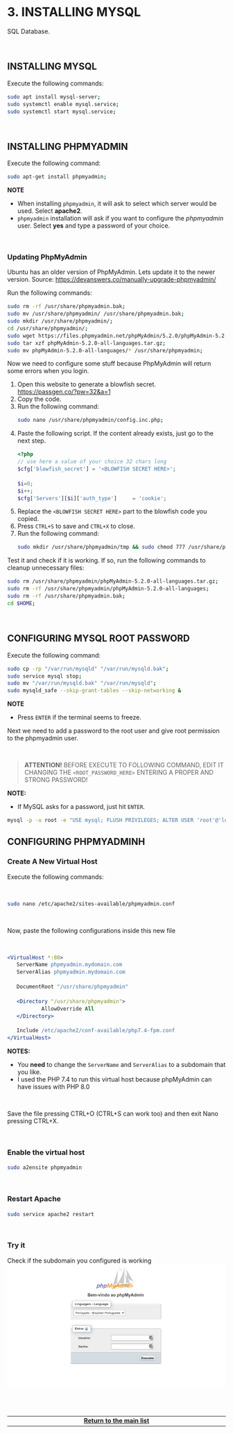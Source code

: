 # 3. INSTALLING MYSQL
SQL Database.

<br>

## INSTALLING MYSQL
Execute the following commands:

```bash
sudo apt install mysql-server;
sudo systemctl enable mysql.service;
sudo systemctl start mysql.service;
```

<br>

## INSTALLING PHPMYADMIN
Execute the following command:

```bash
sudo apt-get install phpmyadmin;
```

**NOTE**
- When installing `phpmyadmin`, it will ask to select which server would be used. Select **apache2**.
- `phpmyadmin` installation will ask if you want to configure the *phpmyadmin* user. Select **yes** and type a password of your choice.

<br>

### Updating PhpMyAdmin

Ubuntu has an older version of PhpMyAdmin. Lets update it to the newer version.
Source: https://devanswers.co/manually-upgrade-phpmyadmin/

Run the following commands:
```bash
sudo rm -rf /usr/share/phpmyadmin.bak;
sudo mv /usr/share/phpmyadmin/ /usr/share/phpmyadmin.bak;
sudo mkdir /usr/share/phpmyadmin/;
cd /usr/share/phpmyadmin/;
sudo wget https://files.phpmyadmin.net/phpMyAdmin/5.2.0/phpMyAdmin-5.2.0-all-languages.tar.gz;
sudo tar xzf phpMyAdmin-5.2.0-all-languages.tar.gz;
sudo mv phpMyAdmin-5.2.0-all-languages/* /usr/share/phpmyadmin;
```

Now we need to configure some stuff because PhpMyAdmin will return some errors when you login.
1. Open this website to generate a blowfish secret.\
   https://passgen.co/?pw=32&a=1
1. Copy the code.
1. Run the following command:
   ```bash
   sudo nano /usr/share/phpmyadmin/config.inc.php;
   ```
1. Paste the following script. If the content already exists, just go to the next step.
   ```php
   <?php
   // use here a value of your choice 32 chars long
   $cfg['blowfish_secret'] = '<BLOWFISH SECRET HERE>';

   $i=0;
   $i++;
   $cfg['Servers'][$i]['auth_type']     = 'cookie';
   ```
1. Replace the `<BLOWFISH SECRET HERE>` part to the blowfish code you copied.
1. Press `CTRL+S` to save and `CTRL+X` to close.
1. Run the following command:
   ```bash
   sudo mkdir /usr/share/phpmyadmin/tmp && sudo chmod 777 /usr/share/phpmyadmin/tmp
   ```

Test it and check if it is working. If so, run the following commands to cleanup unnecessary files:
```bash
sudo rm /usr/share/phpmyadmin/phpMyAdmin-5.2.0-all-languages.tar.gz;
sudo rm -rf /usr/share/phpmyadmin/phpMyAdmin-5.2.0-all-languages;
sudo rm -rf /usr/share/phpmyadmin.bak;
cd $HOME;
```

<br>

## CONFIGURING MYSQL ROOT PASSWORD
Execute the following command:

```bash
sudo cp -rp "/var/run/mysqld" "/var/run/mysqld.bak";
sudo service mysql stop;
sudo mv "/var/run/mysqld.bak" "/var/run/mysqld";
sudo mysqld_safe --skip-grant-tables --skip-networking &
```

**NOTE**
- Press `ENTER` if the terminal seems to freeze.

Next we need to add a password to the root user and give root permission to the phpmyadmin user.

<br>

> **ATTENTION!**
> BEFORE EXECUTE TO FOLLOWING COMMAND, EDIT IT CHANGING THE `<ROOT_PASSWORD_HERE>` ENTERING A PROPER AND STRONG PASSWORD!
> 

**NOTE:**
- If MySQL asks for a password, just hit `ENTER`.

```bash
mysql -p -u root -e "USE mysql; FLUSH PRIVILEGES; ALTER USER 'root'@'localhost' IDENTIFIED WITH mysql_native_password BY '<ROOT_PASSWORD_HERE>'; FLUSH PRIVILEGES; GRANT ALL PRIVILEGES ON *.* TO 'phpmyadmin'@'localhost' WITH GRANT OPTION; FLUSH PRIVILEGES;";
```

## CONFIGURING PHPMYADMINH


### Create A New Virtual Host
Execute the following commands:

<br>

```bash
sudo nano /etc/apache2/sites-available/phpmyadmin.conf
```

<br>

Now, paste the following configurations inside this new file

<br>

 ```apache
<VirtualHost *:80>
    ServerName phpmyadmin.mydomain.com
    ServerAlias phpmyadmin.mydomain.com

    DocumentRoot "/usr/share/phpmyadmin"

    <Directory "/usr/share/phpmyadmin">
            AllowOverride All
    </Directory>

    Include /etc/apache2/conf-available/php7.4-fpm.conf
</VirtualHost>
```

**NOTES:**
 - You **need** to change the `ServerName` and `ServerAlias` to a subdomain that you like.
 - I used the PHP 7.4 to run this virtual host because phpMyAdmin can have issues with PHP 8.0

<br>

Save the file pressing CTRL+O (CTRL+S can work too) and then exit Nano pressing CTRL+X.

<br>

### Enable the virtual host

```bash
sudo a2ensite phpmyadmin
```

<br>

### Restart Apache

```bash
sudo service apache2 restart
```

<br>

### Try it
Check if the subdomain you configured is working
![image](images/phpmyadmin-login.png)




<br><br>
<div>
    <table width="9000">
        <!-- <tr>
            <td width="9000"></td>
            <td width="50%" align="right"><a href=""><b></b></a></td>
        </tr> -->
        <tr>
            <td width="9000" colspan="2" align="center">
                <a href="">
                    <b>Return to the main list</b>
                </a>
            </td>
        </tr>
    </table>
</div>
